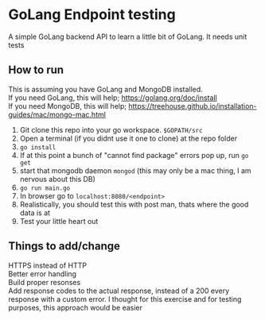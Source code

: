 # GoLang Endpoint testing
A simple GoLang backend API to learn a little bit of GoLang.
It needs unit tests

## How to run
This is assuming you have GoLang and MongoDB installed.<br> 
If you need GoLang, this will help; https://golang.org/doc/install<br>
If you need MongoDB, this will help; https://treehouse.github.io/installation-guides/mac/mongo-mac.html<br>

1. Git clone this repo into your go workspace. `$GOPATH/src`
2. Open a terminal (if you didnt use it one to clone) at the repo folder
3. `go install`
4. If at this point a bunch of "cannot find package" errors pop up, run `go get`
5. start that mongodb daemon `mongod` (this may only be a mac thing, I am nervous about this DB)
6. `go run main.go`
7. In browser go to `localhost:8080/<endpoint>`
8. Realistically, you should test this with post man, thats where the good data is at
9. Test your little heart out

## Things to add/change
HTTPS instead of HTTP<br>
Better error handling<br>
Build proper resonses<br>
Add response codes to the actual response, instead of a 200 every response with a custom error. I thought for this exercise and for testing purposes, this approach would be easier<br>